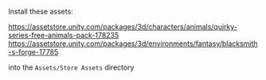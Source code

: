 Install these assets:

https://assetstore.unity.com/packages/3d/characters/animals/quirky-series-free-animals-pack-178235
https://assetstore.unity.com/packages/3d/environments/fantasy/blacksmith-s-forge-17785

into the `Assets/Store Assets` directory